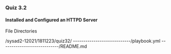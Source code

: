 ### Quiz 3.2

#### Installed and Configured an HTTPD Server

File Directories

/sysad2-12021/1811223/quiz32/
----------------------------/playbook.yml
----------------------------/README.md
